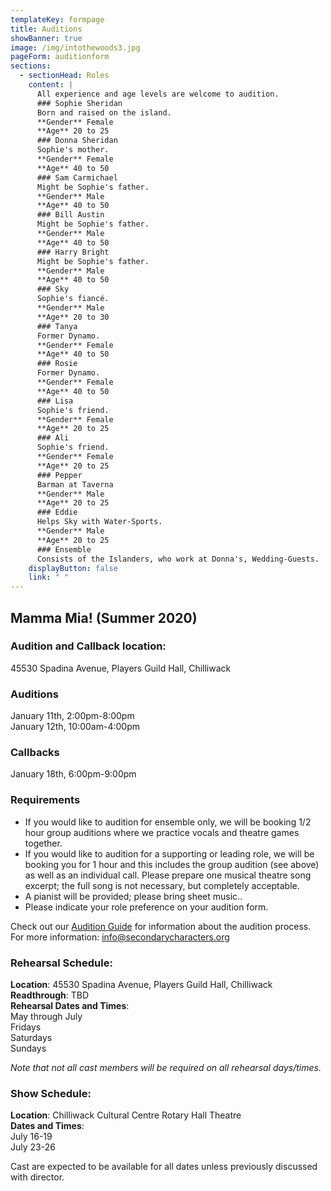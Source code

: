 ```yaml
---
templateKey: formpage
title: Auditions
showBanner: true
image: /img/intothewoods3.jpg
pageForm: auditionform
sections:
  - sectionHead: Roles
    content: |
      All experience and age levels are welcome to audition.
      ### ​Sophie Sheridan
      ​Born and raised on the island.  
      **Gender** Female  
      **Age** 20 to 25
      ### Donna Sheridan
      Sophie's mother.  
      **Gender** Female  
      **Age** 40 to 50
      ### Sam Carmichael
      Might be Sophie's father.  
      **Gender** Male  
      **Age** 40 to 50
      ### Bill Austin
      Might be Sophie's father.  
      **Gender** Male  
      **Age** 40 to 50
      ### Harry Bright
      Might be Sophie's father.  
      **Gender** Male  
      **Age** 40 to 50
      ### Sky
      Sophie's fiancé.  
      **Gender** Male  
      **Age** 20 to 30
      ### Tanya
      Former Dynamo.  
      **Gender** Female  
      **Age** 40 to 50
      ### Rosie
      Former Dynamo.  
      **Gender** Female   
      **Age** 40 to 50
      ### Lisa
      Sophie's friend.  
      **Gender** Female   
      **Age** 20 to 25
      ### Ali
      Sophie's friend.  
      **Gender** Female  
      **Age** 20 to 25
      ### Pepper
      Barman at Taverna  
      **Gender** Male  
      **Age** 20 to 25
      ### Eddie
      Helps Sky with Water-Sports.  
      **Gender** Male  
      **Age** 20 to 25
      ### Ensemble
      Consists of the Islanders, who work at Donna's, Wedding-Guests.
    displayButton: false
    link: " "
---
```

## Mamma Mia! (Summer 2020)

### Audition and Callback location:

45530 Spadina Avenue, Players Guild Hall, Chilliwack

### Auditions

January 11th, 2:00pm-8:00pm\
January 12th, 10:00am-4:00pm

### Callbacks

January 18th, 6:00pm-9:00pm

### Requirements

* If you would like to audition for ensemble only, we will be booking 1/2 hour group auditions where we practice vocals and theatre games together.
* If you would like to audition for a supporting or leading role, we will be booking you for 1 hour and this includes the group audition (see above) as well as an individual call. Please prepare one musical theatre song excerpt; the full song is not necessary, but completely acceptable.
* A pianist will be provided; please bring sheet music..
* Please indicate your role preference on your audition form.

Check out our [Audition Guide](/get-involved/audition-guide) for information about the audition process.
For more information: info@secondarycharacters.org

### Rehearsal Schedule:

**​Location**: 45530 Spadina Avenue, Players Guild Hall, Chilliwack\
**Readthrough**: TBD\
**Rehearsal Dates and Times**:\
May through July\
Fridays\
Saturdays\
​Sundays

*Note that not all cast members will be required on all rehearsal days/times.*

### Show Schedule:

**Location**: Chilliwack Cultural Centre Rotary Hall Theatre\
**Dates and Times**:\
July 16-19\
July 23-26

Cast are expected to be available for all dates unless previously discussed with director.